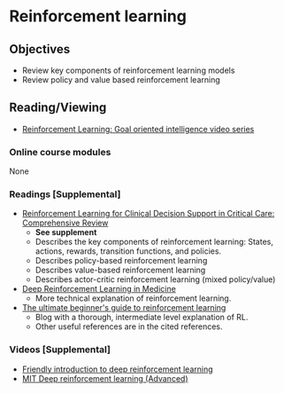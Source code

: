 # Reinforcement learning
## Objectives
- Review key components of reinforcement learning models
- Review policy and value based reinforcement learning
## Reading/Viewing
- [Reinforcement Learning: Goal oriented intelligence video series](https://www.youtube.com/watch?v=nyjbcRQ-uQ8&list=PLZbbT5o_s2xoWNVdDudn51XM8lOuZ_Njv)
### Online course modules
None
### Readings [Supplemental]
- [Reinforcement Learning for Clinical Decision Support in Critical Care: Comprehensive Review](https://www.ncbi.nlm.nih.gov/pmc/articles/PMC7400046/)
  - **See supplement**
  - Describes the key components of reinforcement learning: States, actions, rewards, transition functions, and policies.
  - Describes policy-based reinforcement learning
  - Describes value-based reinforcement learning
  - Describes actor-critic reinforcement learning (mixed policy/value)
- [Deep Reinforcement Learning in Medicine](https://pubmed.ncbi.nlm.nih.gov/30815460/)
  - More technical explanation of reinforcement learning.
- [The ultimate beginner's guide to reinforcement learning](https://towardsdatascience.com/the-ultimate-beginners-guide-to-reinforcement-learning-588c071af1ec)
  - Blog with a thorough, intermediate level explanation of RL. 
  - Other useful references are in the cited references.
### Videos [Supplemental]
- [Friendly introduction to deep reinforcement learning](https://www.youtube.com/watch?v=SgC6AZss478)
- [MIT Deep reinforcement learning (Advanced)](https://www.youtube.com/watch?v=i6Mi2_QM3rA)
